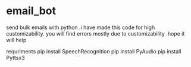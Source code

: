 # email_bot
send bulk emails with python .i have made this code for high customizability. you will find errors mostly due to customizability .hope it will help

requriments 
pip install SpeechRecognition
pip install PyAudio
pip install Pyttsx3
